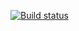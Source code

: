 [![Build status](https://ci.appveyor.com/api/projects/status/54lx69tbw9ip56qs?svg=true)](https://ci.appveyor.com/project/NikitkaGordeev/webinterfacetesting)
